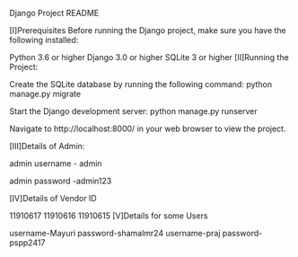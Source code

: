 
Django Project README

[I]Prerequisites Before running the Django project, make sure you have the following installed:

Python 3.6 or higher
Django 3.0 or higher
SQLite 3 or higher
[II]Running the Project:

Create the SQLite database by running the following command: python manage.py migrate

Start the Django development server: python manage.py runserver

Navigate to http://localhost:8000/ in your web browser to view the project.

[III]Details of Admin:

admin username - admin

admin password -admin123

[IV]Details of Vendor ID

11910617
11910616
11910615
[V]Details for some Users


username-Mayuri password-shamalmr24
username-praj password-pspp2417




